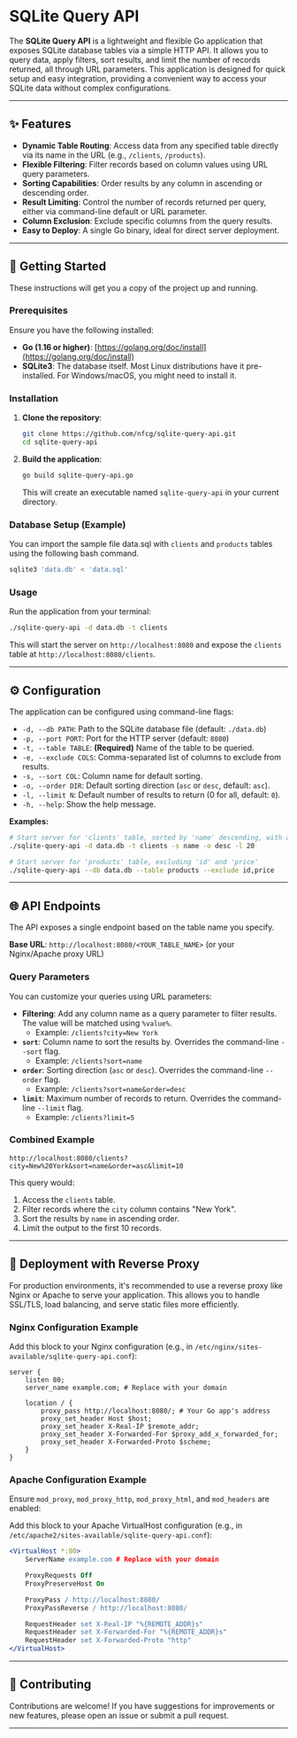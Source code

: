 
# SQLite Query API

The **SQLite Query API** is a lightweight and flexible Go application that exposes SQLite database tables via a simple HTTP API. It allows you to query data, apply filters, sort results, and limit the number of records returned, all through URL parameters. This application is designed for quick setup and easy integration, providing a convenient way to access your SQLite data without complex configurations.

---

## ✨ Features

* **Dynamic Table Routing**: Access data from any specified table directly via its name in the URL (e.g., `/clients`, `/products`).
* **Flexible Filtering**: Filter records based on column values using URL query parameters.
* **Sorting Capabilities**: Order results by any column in ascending or descending order.
* **Result Limiting**: Control the number of records returned per query, either via command-line default or URL parameter.
* **Column Exclusion**: Exclude specific columns from the query results.
* **Easy to Deploy**: A single Go binary, ideal for direct server deployment.

---

## 🚀 Getting Started

These instructions will get you a copy of the project up and running.

### Prerequisites

Ensure you have the following installed:

* **Go (1.16 or higher)**: [https://golang.org/doc/install](https://golang.org/doc/install)
* **SQLite3**: The database itself. Most Linux distributions have it pre-installed. For Windows/macOS, you might need to install it.

### Installation

1.  **Clone the repository**:
    ```bash
    git clone https://github.com/nfcg/sqlite-query-api.git
    cd sqlite-query-api
    ```
2.  **Build the application**:
    ```bash
    go build sqlite-query-api.go
    ```
    This will create an executable named `sqlite-query-api` in your current directory.

### Database Setup (Example)

You can import the sample file data.sql with `clients` and `products` tables using the following bash command. 

```bash
sqlite3 'data.db' < 'data.sql'
````

### Usage

Run the application from your terminal:

```bash
./sqlite-query-api -d data.db -t clients
````

This will start the server on `http://localhost:8080` and expose the `clients` table at `http://localhost:8080/clients`.

-----

## ⚙️ Configuration

The application can be configured using command-line flags:

  * `-d, --db PATH`: Path to the SQLite database file (default: `./data.db`)
  * `-p, --port PORT`: Port for the HTTP server (default: `8080`)
  * `-t, --table TABLE`: **(Required)** Name of the table to be queried.
  * `-e, --exclude COLS`: Comma-separated list of columns to exclude from results.
  * `-s, --sort COL`: Column name for default sorting.
  * `-o, --order DIR`: Default sorting direction (`asc` or `desc`, default: `asc`).
  * `-l, --limit N`: Default number of results to return (0 for all, default: `0`).
  * `-h, --help`: Show the help message.

**Examples:**

```bash
# Start server for 'clients' table, sorted by 'name' descending, with a default limit of 20
./sqlite-query-api -d data.db -t clients -s name -o desc -l 20

# Start server for 'products' table, excluding 'id' and 'price'
./sqlite-query-api --db data.db --table products --exclude id,price
```

-----

## 🌐 API Endpoints

The API exposes a single endpoint based on the table name you specify.

**Base URL**: `http://localhost:8080/<YOUR_TABLE_NAME>` (or your Nginx/Apache proxy URL)

### Query Parameters

You can customize your queries using URL parameters:

  * **Filtering**: Add any column name as a query parameter to filter results. The value will be matched using `%value%`.
      * Example: `/clients?city=New York`
  * **`sort`**: Column name to sort the results by. Overrides the command-line `--sort` flag.
      * Example: `/clients?sort=name`
  * **`order`**: Sorting direction (`asc` or `desc`). Overrides the command-line `--order` flag.
      * Example: `/clients?sort=name&order=desc`
  * **`limit`**: Maximum number of records to return. Overrides the command-line `--limit` flag.
      * Example: `/clients?limit=5`

### Combined Example

```
http://localhost:8080/clients?city=New%20York&sort=name&order=asc&limit=10
```

This query would:

1.  Access the `clients` table.
2.  Filter records where the `city` column contains "New York".
3.  Sort the results by `name` in ascending order.
4.  Limit the output to the first 10 records.

-----

## 🚀 Deployment with Reverse Proxy

For production environments, it's recommended to use a reverse proxy like Nginx or Apache to serve your application. This allows you to handle SSL/TLS, load balancing, and serve static files more efficiently.

### Nginx Configuration Example

Add this block to your Nginx configuration (e.g., in `/etc/nginx/sites-available/sqlite-query-api.conf`):

```nginx
server {
    listen 80;
    server_name example.com; # Replace with your domain

    location / {
        proxy_pass http://localhost:8080/; # Your Go app's address
        proxy_set_header Host $host;
        proxy_set_header X-Real-IP $remote_addr;
        proxy_set_header X-Forwarded-For $proxy_add_x_forwarded_for;
        proxy_set_header X-Forwarded-Proto $scheme;
    }
}
```

### Apache Configuration Example

Ensure `mod_proxy`, `mod_proxy_http`, `mod_proxy_html`, and `mod_headers` are enabled:


Add this block to your Apache VirtualHost configuration (e.g., in `/etc/apache2/sites-available/sqlite-query-api.conf`):

```apache
<VirtualHost *:80>
    ServerName example.com # Replace with your domain

    ProxyRequests Off
    ProxyPreserveHost On

    ProxyPass / http://localhost:8080/
    ProxyPassReverse / http://localhost:8080/

    RequestHeader set X-Real-IP "%{REMOTE_ADDR}s"
    RequestHeader set X-Forwarded-For "%{REMOTE_ADDR}s"
    RequestHeader set X-Forwarded-Proto "http"
</VirtualHost>
```

-----

## 🤝 Contributing

Contributions are welcome\! If you have suggestions for improvements or new features, please open an issue or submit a pull request.

-----




